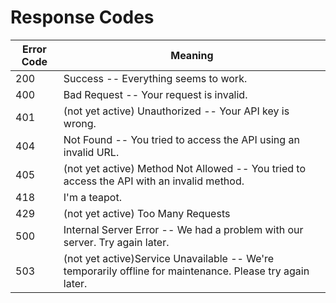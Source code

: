 # Response Codes

Error Code | Meaning
---------- | -------
200 | Success -- Everything seems to work.
400 | Bad Request -- Your request is invalid.
401 | (not yet active) Unauthorized -- Your API key is wrong.
404 | Not Found -- You tried to access the API using an invalid URL.
405 | (not yet active) Method Not Allowed -- You tried to access the API with an invalid method.
418 | I'm a teapot.
429 | (not yet active) Too Many Requests
500 | Internal Server Error -- We had a problem with our server. Try again later.
503 | (not yet active)Service Unavailable -- We're temporarily offline for maintenance. Please try again later.
